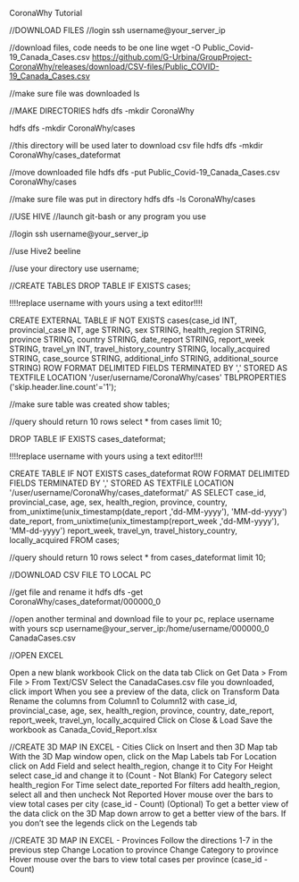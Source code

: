 
CoronaWhy Tutorial



//DOWNLOAD FILES
//login
ssh username@your_server_ip
 
//download files, code needs to be one line
wget -O Public_Covid-19_Canada_Cases.csv https://github.com/G-Urbina/GroupProject-CoronaWhy/releases/download/CSV-files/Public_COVID-19_Canada_Cases.csv
 
//make sure file was downloaded
ls
 
 
//MAKE DIRECTORIES
hdfs dfs -mkdir CoronaWhy
 
hdfs dfs -mkdir CoronaWhy/cases
 
//this directory will be used later to download csv file
hdfs dfs -mkdir CoronaWhy/cases_dateformat
 
//move downloaded file
hdfs dfs -put Public_Covid-19_Canada_Cases.csv CoronaWhy/cases
 
//make sure file was put in directory
hdfs dfs -ls CoronaWhy/cases
 
 
//USE HIVE
//launch git-bash or any program you use
 
//login
ssh username@your_server_ip
 
//use Hive2
beeline
 
//use your directory
use username;
 
 
//CREATE TABLES
DROP TABLE IF EXISTS cases;
 
!!!!replace username with yours using a text editor!!!!
 
CREATE EXTERNAL TABLE IF NOT EXISTS cases(case_id INT, provincial_case INT,
    age STRING,
    sex STRING,
    health_region STRING,
    province STRING,
    country STRING,
    date_report STRING,
    report_week STRING,
    travel_yn INT,
    travel_history_country STRING,
    locally_acquired STRING,
    case_source STRING,
    additional_info STRING,
    additional_source STRING)
ROW FORMAT DELIMITED FIELDS TERMINATED BY ','
STORED AS TEXTFILE LOCATION '/user/username/CoronaWhy/cases'
TBLPROPERTIES ('skip.header.line.count'='1');
 
//make sure table was created
show tables;
 
//query should return 10 rows
select * from cases limit 10;


 
 
DROP TABLE IF EXISTS cases_dateformat;
 
!!!!replace username with yours using a text editor!!!!
 
CREATE TABLE IF NOT EXISTS cases_dateformat
ROW FORMAT DELIMITED FIELDS TERMINATED BY ','
STORED AS TEXTFILE LOCATION '/user/username/CoronaWhy/cases_dateformat/'
AS
SELECT
    case_id,
    provincial_case,
    age,
    sex,
    health_region,
    province,
    country,
    from_unixtime(unix_timestamp(date_report ,'dd-MM-yyyy'), 'MM-dd-yyyy') date_report,
    from_unixtime(unix_timestamp(report_week ,'dd-MM-yyyy'), 'MM-dd-yyyy') report_week,
    travel_yn,
    travel_history_country,
    locally_acquired
FROM cases;
 
//query should return 10 rows
select * from cases_dateformat limit 10;
 


 
//DOWNLOAD CSV FILE TO LOCAL PC
 
//get file and rename it
hdfs dfs -get CoronaWhy/cases_dateformat/000000_0
 
//open another terminal and download file to your pc, replace username with yours
scp username@your_server_ip:/home/username/000000_0 CanadaCases.csv
 
 
//OPEN EXCEL
 
Open a new blank workbook
Click on the data tab
Click on Get Data > From File > From Text/CSV
Select the CanadaCases.csv file you downloaded, click import
When you see a preview of the data, click on Transform Data
Rename the columns from Column1 to Column12 with case_id, provincial_case, age, sex, health_region, province, country, date_report, report_week, travel_yn, locally_acquired
Click on Close & Load
Save the workbook as Canada_Covid_Report.xlsx
 
 




//CREATE 3D MAP IN EXCEL - Cities
Click on Insert and then 3D Map tab
With the 3D Map window open, click on the Map Labels tab
For Location click on Add Field and select health_region, change it to City
For Height select case_id and change it to (Count - Not Blank)
For Category select health_region
For Time select date_reported
For filters add health_region, select all and then uncheck Not Reported
Hover mouse over the bars to view total cases per city (case_id - Count)
(Optional) To get a better view of the data click on the 3D Map down arrow to get a better view of the bars. If you don’t see the legends click on the Legends tab

//CREATE 3D MAP IN EXCEL - Provinces
Follow the directions 1-7 in the previous step
Change Location to province 
Change Category to province
Hover mouse over the bars to view total cases per province (case_id - Count)
